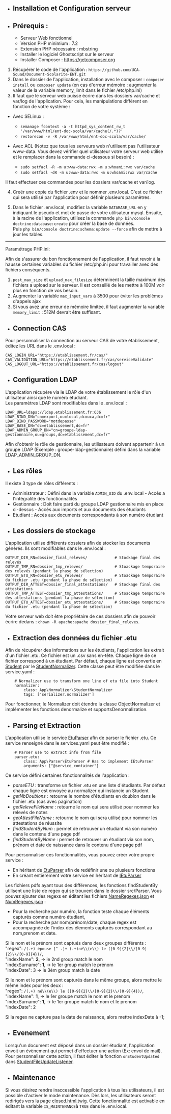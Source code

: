- Installation et Configuration serveur
    --

- Prérequis : 
    --
    
    - Serveur Web fonctionnel
    - Version PHP minimium : 7.2
    - Extension PHP nécessaire : mbstring
    - Installer le logiciel Ghostscript sur le serveur
    - Installer Composer : https://getcomposer.org

1. Récupérer le code de l'application : `https://github.com/UCA-Squad/Document-Scolarite-ENT.git`
2. Dans le dossier de l'application, installation avec le composer : `composer install` ou `composer update` (en cas d'erreur mémoire : augmenter la valeur de la variable memory_limit dans le fichier /etc/php.ini)
3. Il faut que le serveur web puisse écrire dans les dossiers var/cache et var/log de l'application. Pour cela, les manipulations diffèrent en fonction de votre système :
 
* Avec SELinux :
    * `semanage fcontext -a -t httpd_sys_content_rw_t '/var/www/html/ent-doc-scola/var/cache(/.*)?'`
    * `restorecon -v -R /var/www/html/ent-doc-scola/var/cache/`


* Avec ACL (Notez que tous les serveurs web n'utilisent pas l'utilisateur www-data. Vous devez vérifier quel utilisateur votre serveur web utilise et le remplacer dans la commande ci-dessous si besoin) :
   * `sudo setfacl -R -m u:www-data:rwx -m u:whoami:rwx var/cache`
   * `sudo setfacl -dR -m u:www-data:rwx -m u:whoami:rwx var/cache`

Il faut effectuer ces commandes pour les dossiers var/cache et var/log.

4. Creér une copie du fichier .env et le nommer .env.local. C'est ce fichier qui sera utilisé par l'application pour définir plusieurs paramètres.

5. Dans le fichier .env.local, modifiez la variable `DATABASE_URL` en y indiquant le pseudo et mot de passe de votre utilisateur mysql.
Ensuite, à la racine de l'application, utilisez la commande `php bin/console doctrine:database:create` pour créer la base de données.<br>
Puis `php bin/console doctrine:schema:update --force` afin de mettre à jour les tables.
    
---
Paramétrage PHP.ini:

Afin de s'assurer du bon fonctionnement de l'application, il faut revoir à la hausse certaines variables du fichier /etc/php.ini pour travailler avec des fichiers conséquents.
1. `post_max_size` et `upload_max_filesize` déterminent la taille maximum des fichiers a upload sur le serveur. Il est conseillé de les mettre à 100M voir plus en fonction de vos besoin.
2. Augmenter la variable `max_input_vars` à 3500 pour éviter les problèmes d'appels ajax
3. Si vous avez une erreur de mémoire limitée, il faut augmenter la variable `memory_limit` : 512M devrait être suffisant. 


- Connection CAS
    -- 
Pour personnaliser la connection au serveur CAS de votre établissement, éditez les URL dans le .env.local :

```
CAS_LOGIN_URL="https://etablissement.fr/cas/"
CAS_VALIDATION_URL="https://etablissement.fr/cas/serviceValidate"
CAS_LOGOUT_URL="https://etablissement.fr/cas/logout"
```

- Configuration LDAP
    --
L'application récupère via le LDAP de votre établissement le rôle d'un utilisateur ainsi que le numéro étudiant.<br>
Les paramètres LDAP sont modifiables dans le .env.local :

```
LDAP_URL=ldaps://ldap.etablissement.fr:636
LDAP_BIND_DN="cn=export,ou=local,dc=uca,dc=fr"
LDAP_BIND_PASSWORD="motdepasse"
LDAP_BASE_DN="dc=etablissement,dc=fr"
LDAP_ADMIN_GROUP_DN="cn=groupe-ldap-gestionnaire,ou=groups,dc=etablissement,dc=fr"
```
Afin d'obtenir le rôle de gestionnaire, les utilisateurs doivent appartenir à un groupe LDAP (Exemple : groupe-ldap-gestionnaire) défini dans la variable LDAP_ADMIN_GROUP_DN.

- Les rôles
    --
Il existe 3 type de rôles différents : 
* Administrateur : Défini dans la variable `ADMIN_UID` du .env.local - Accès a l'intégralité des fonctionnalités
* Gestionnaire : Doit faire parti du groupe LDAP gestionnaire mis en place ci-dessus - Accès aux imports et aux documents des étudiants
* Etudiant : Accès aux documents correspondants à son numéro étudiant

- Les dossiers de stockage
    --
L'application utilise différents dossiers afin de stocker les documents générés. Ils sont modifiables dans le .env.local : 
```
OUTPUT_DIR_RN=dossier_final_releves/            # Stockage final des relevés
OUTPUT_TMP_RN=dossier_tmp_releves/              # Stoackage temporaire des relevés (pendant la phase de sélection)
OUTPUT_ETU_RN=dossier_etu_releves/              # Stoackage temporaire du fichier .etu (pendant la phase de sélection)
OUTPUT_DIR_ATTEST=dossier_final_attestations/   # Stockage final des attestations
OUTPUT_TMP_ATTEST=dossier_tmp_attestations/     # Stoackage temporaire des attestations (pendant la phase de sélection)
OUTPUT_ETU_ATTEST=dossier_etu_attestations/     # Stoackage temporaire du fichier .etu (pendant la phase de sélection)
```
Votre serveur web doit être propriétaire de ces dossiers afin de pouvoir écrire dedans : `chown -R apache:apache dossier_final_releves`.

- Extraction des données du fichier .etu
    --
Afin de récupérer des informations sur les étudiants, l'application les extrait d'un fichier .etu.
Ce fichier est un .csv  sans en-tête. Chaque ligne de ce fichier correspond à un étudiant.
Par défaut, chaque ligne est convertie en [Student](https://gitlab.dsi.uca.fr/dev/ent-doc-scola/-/blob/master/src/Entity/Student.php) par le [StudentNormalizer](https://gitlab.dsi.uca.fr/dev/ent-doc-scola/-/blob/master/src/Normalizer/StudentNormalizer.php). Cette classe peut être modifiée dans le service.yaml : 
```
    # Normalizer use to transform one line of etu file into Student
    normalizer:
        class: App\Normalizer\StudentNormalizer
        tags: ['serializer.normalizer']
```
Pour fonctionner, le Normalizer doit étendre la classe ObjectNormalizer et implémenter les fonctions denormalize et supportsDenormalization.

- Parsing et Extraction
    --
L'application utilise le service [EtuParser](https://gitlab.dsi.uca.fr/dev/ent-doc-scola/-/blob/master/src/Parser/EtuParser.php) afin de parser le fichier .etu. Ce service renseigné dans le services.yaml peut être modifié : 
```
    # Parser use to extract info from file
    parser.etu:
        class: App\Parser\EtuParser # Has to implement IEtuParser
        arguments: ["@service_container"]
```
Ce service défini certaines fonctionnalités de l'application :
* *parseETU* : transforme un fichier .etu en une liste d'étudiants. Par défaut chaque ligne est envoyée au normalizer qui instancie un Student
* *getNbDoublons* : retourne le nombre d'étudiants en doublon dans le fichier .etu (cas avec pagination)
* *getReleveFileName* : retourne le nom qui sera utilisé pour nommer les relevés de notes
* *getAttestFileName* : retourne le nom qui sera utilisé pour nommer les attestations de réussite
* *findStudentByNum* : permet de retrouver un étudiant via son numéro dans le contenu d'une page pdf
* *findStudentByName* : permet de retrouver un étudiant via son nom, prénom et date de naissance dans le contenu d'une page pdf

Pour personnaliser ces fonctionnalités, vous pouvez créer votre propre service :
* En héritant de [EtuParser](https://gitlab.dsi.uca.fr/dev/ent-doc-scola/-/blob/master/src/Parser/EtuParser.php) afin de redéfinir une ou plusieurs fonctions
* En créant entièrement votre service en héritant de [IEtuParser](https://gitlab.dsi.uca.fr/dev/ent-doc-scola/-/blob/master/src/Parser/IEtuParser.php)

Les fichiers pdfs ayant tous des différences, les fonctions findStudentBy utilisent une liste de regex qui se trouvent dans le dossier src/Parser.
Vous pouvez ajouter des regexs en éditant les fichiers [NameRegexes.json](https://gitlab.dsi.uca.fr/dev/ent-doc-scola/-/blob/dev/src/Parser/NameRegexes.json) et [NumRegexes.json](https://gitlab.dsi.uca.fr/dev/ent-doc-scola/-/blob/dev/src/Parser/NumRegexes.json) : 
* Pour la recherche par numéro, la fonction teste chaque éléments capturés comme numéro étudiant,
* Pour la recherche par nom/prénom/date, chaque regex est accompagnée de l'index des élements capturés correspondant au nom,prenom et date.

Si le nom et le prénom sont captués dans deux groupes différents :<br>
"regex": `/(.+) épouse [^ .]+ (.+)né\\(e\\) le ([0-9]{2}\\/[0-9]{2}\\/[0-9]{4})/`,<br>
"indexName": **2**,     -> le 2nd group match le nom<br>
"indexSurname": **1**,  -> le 1er group match le prénom<br>
"indexDate": 3      -> le 3èm group match la date<br>

Si le nom et le prénom sont capturés dans le même groupe, alors mettre le même index pour les deux : <br>
"regex": `/(.+) né\\(e\\) le ([0-9]{2}\\/[0-9]{2}\\/[0-9]{4})/`,<br>
"indexName": **1**, -> le 1er groupe match le nom et le prenom<br>
"indexSurname": **1**, -> le 1er groupe match le nom et le prenom<br>
"indexDate": 2<br>

Si la regex ne capture pas la date de naissance, alors mettre indexDate à -1;

- Evenement
    --
Lorsqu'un document est déposé dans un dossier étudiant, l'application envoit un évènement qui permet d'effectuer une action (Ex: envoi de mail).
Pour personnaliser cette action, il faut éditer la fonction `onStudentUpdated` dans [StudentFileUpdateListener](https://gitlab.dsi.uca.fr/dev/ent-doc-scola/-/blob/master/src/Listener/StudentFileUpdateListener.php).

- Maintenance
    --
Si vous désirez rendre inaccessible l'application à tous les utilisateurs, il est possible d'activer le mode maintenance. Dès lors, les utilisateurs seront redirigés vers la page [closed.html.twig](https://gitlab.dsi.uca.fr/dev/ent-doc-scola/-/blob/master/templates/closed.html.twig).
Cette fonctionnalité est activable en éditant la variable `IS_MAINTENANCE`à `TRUE` dans le .env.local.
